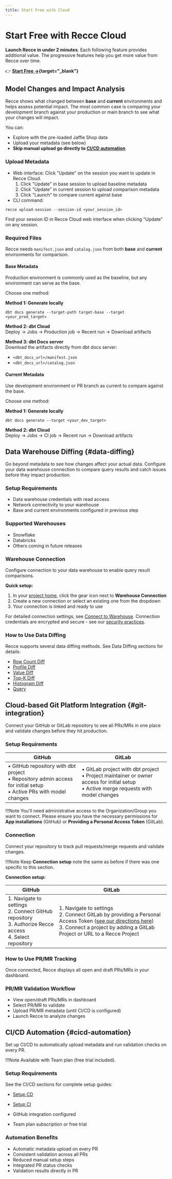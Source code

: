 ```yaml
---
title: Start Free with Cloud
---
```


# Start Free with Recce Cloud

**Launch Recce in under 2 minutes**. Each following feature provides additional value. The progressive features help you
get more value from Recce over time.

👉 **[Start Free →](https://cloud.reccehq.com){target="_blank"}**

## Model Changes and Impact Analysis

Recce shows what changed between **base** and **current** environments and helps assess potential impact. The most
common case is comparing your development branch against your production or main branch to see what your changes will
impact.

You can:

- Explore with the pre-loaded Jaffle Shop data
- Upload your metadata (see below)
- **Skip manual upload go directly to [CI/CD automation](#cicd-automation)**

<!-- insert a video -->

### Upload Metadata

- Web interface: Click "Update" on the session you want to update in Recce Cloud.
  1. Click "Update" in base session to upload baseline metadata
  2. Click "Update" in current session to upload comparison metadata
  3. Click "Launch" to compare current against base
- CLI command:

```
recce upload-session --session-id <your_session_id>
```

Find your session ID in Recce Cloud web interface when clicking "Update" on any session.

### Required Files

Recce needs `manifest.json` and `catalog.json` from both **base** and **current** environments for comparison.

#### Base Metadata

Production environment is commonly used as the baseline, but any environment can serve as the base.

Choose one method:

**Method 1: Generate locally**

```
dbt docs generate --target-path target-base --target <your_prod_target>
```

**Method 2: dbt Cloud**<br>
Deploy → Jobs → Production job → Recent run → Download artifacts

**Method 3: dbt Docs server**<br>
Download the artifacts directly from dbt docs server:

- `<dbt_docs_url>/manifest.json`
- `<dbt_docs_url>/catalog.json`

#### Current Metadata

Use development environment or PR branch as current to compare against the base.

Choose one method:

**Method 1: Generate locally**

```
dbt docs generate --target <your_dev_target>
```

**Method 2: dbt Cloud**<br>
Deploy → Jobs → CI job → Recent run → Download artifacts

## Data Warehouse Diffing {#data-diffing}

Go beyond metadata to see how changes affect your actual data. Configure your data warehouse connection to compare query
results and catch issues before they impact production.

### Setup Requirements

- Data warehouse credentials with read access
- Network connectivity to your warehouse
- Base and current environments configured in previous step

### Supported Warehouses

- Snowflake
- Databricks
- Others coming in future releases

### Warehouse Connection

Configure connection to your data warehouse to enable query result comparisons.

**Quick setup:**

1. In your [project home](https://cloud.datarecce.io/), click the gear icon next to **Warehouse Connection**
2. Create a new connection or select an existing one from the dropdown
3. Your connection is linked and ready to use

For detailed connection settings, see [Connect to Warehouse](../5-data-diffing/connect-to-warehouse.md). Connection
credentials are encrypted and secure - see our [security practices](https://reccehq.com/security/).

<!-- insert a video -->

### How to Use Data Diffing

Recce supports several data diffing methods. See Data Diffing sections for details:

- [Row Count Diff](/5-data-diffing/row-count-diff)
- [Profile Diff](/5-data-diffing/profile-diff/)
- [Value Diff](/5-data-diffing/value-diff/)
- [Top-K Diff](/5-data-diffing/topK-diff/)
- [Histogram Diff](/5-data-diffing/histogram-diff/)
- [Query](/5-data-diffing/query/)

## Cloud-based Git Platform Integration {#git-integration}

Connect your GitHub or GitLab repository to see all PRs/MRs in one place and validate changes before they hit
production.

### Setup Requirements

| GitHub                                                                                                                 | GitLab                                                                                                                                    |
|------------------------------------------------------------------------------------------------------------------------|-------------------------------------------------------------------------------------------------------------------------------------------|
| • GitHub repository with dbt project<br>• Repository admin access for initial setup<br>• Active PRs with model changes | • GitLab project with dbt project<br>• Project maintainer or owner access for initial setup<br>• Active merge requests with model changes |

!!!Note
    You'll need administrative access to the Organization/Group you want to connect. Please ensure you have the necessary
    permissions for **App installations** (GitHub) or **Providing a Personal Access Token** (GitLab).

### Connection

Connect your repository to track pull requests/merge requests and validate changes.

!!!Note
    Keep **Connection setup** note the same as before if there was one specific to this section.

**Connection setup:**

| GitHub                                                                                                       | GitLab                                                                                                                                                                                                                    |
|--------------------------------------------------------------------------------------------------------------|---------------------------------------------------------------------------------------------------------------------------------------------------------------------------------------------------------------------------|
| 1. Navigate to settings<br>2. Connect GitHub repository<br>3. Authorize Recce access<br>4. Select repository | 1. Navigate to settings<br>2. Connect GitLab by providing a Personal Access Token ([see our directions here](../7-cicd/gitlab-pat-guide.md))<br>3. Connect a project by adding a GitLab Project or URL to a Recce Project |

<!-- insert a video -->

### How to Use PR/MR Tracking

Once connected, Recce displays all open and draft PRs/MRs in your dashboard.

### PR/MR Validation Workflow

- View open/draft PRs/MRs in dashboard
- Select PR/MR to validate
- Upload PR/MR metadata (until CI/CD is configured)
- Launch Recce to analyze changes

## CI/CD Automation {#cicd-automation}

Set up CI/CD to automatically upload metadata and run validation checks on every PR.

!!!Note
    Available with Team plan (free trial included).

### Setup Requirements

See the CI/CD sections for complete setup guides:

- [Setup CD](/7-cicd/setup-cd/)
- [Setup CI](/7-cicd/setup-ci/)

- GitHub integration configured
- Team plan subscription or free trial

### Automation Benefits

- Automatic metadata upload on every PR
- Consistent validation across all PRs
- Reduced manual setup steps
- Integrated PR status checks
- Validation results directly in PR




